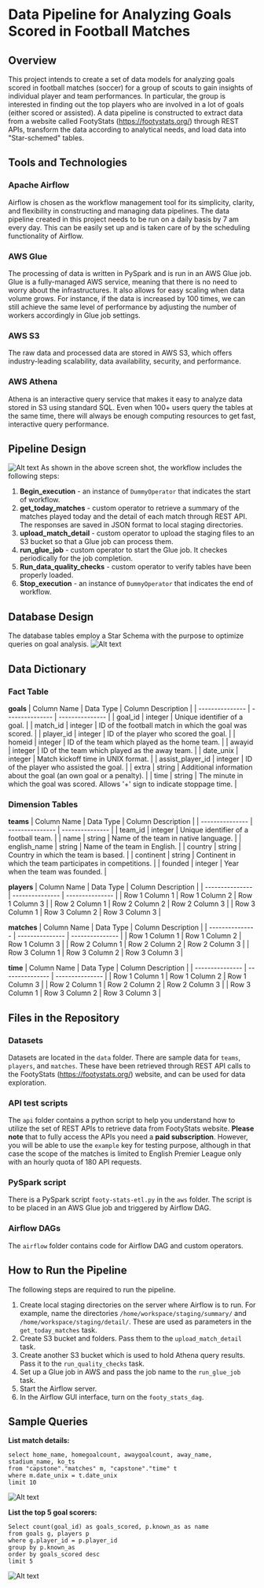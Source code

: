 # Data Pipeline for Analyzing Goals Scored in Football Matches

## Overview
This project intends to create a set of data models for analyzing goals scored in football matches (soccer) for a group of scouts to gain insights of individual player and team performances. In particular, the group is interested in finding out the top players who are involved in a lot of goals (either scored or assisted). A data pipeline is constructed to extract data from a website called FootyStats (https://footystats.org/) through REST APIs, transform the data according to analytical needs, and load data into "Star-schemed" tables.

## Tools and Technologies
### Apache Airflow
Airflow is chosen as the workflow management tool for its simplicity, clarity, and flexibility in constructing and managing data pipelines.
The data pipeline created in this project needs to be run on a daily basis by 7 am every day. This can be easily set up and is taken care of by the scheduling functionality of Airflow.

### AWS Glue
The processing of data is written in PySpark and is run in an AWS Glue job. Glue is a fully-managed AWS service, meaning that there is no need to worry about the infrastructures. It also allows for easy scaling when data volume grows. For instance, if the data is increased by 100 times, we can still achieve the same level of performance by adjusting the number of workers accordingly in Glue job settings.

### AWS S3
The raw data and processed data are stored in AWS S3, which offers industry-leading scalability, data availability, security, and performance.

### AWS Athena
Athena is an interactive query service that makes it easy to analyze data stored in S3 using standard SQL. Even when 100+ users query the tables at the same time, there will always be enough computing resources to get fast, interactive query performance.


## Pipeline Design
<img title="a title" alt="Alt text" src="/images/airflow-pipeline.png"></img>
As shown in the above screen shot, the workflow includes the following steps: <br>
1. **Begin_execution** - an instance of `DummyOperator` that indicates the start of workflow.
2. **get_today_matches** - custom operator to retrieve a summary of the matches played today and the detail of each match through REST API. The responses are saved in JSON format to local staging directories.
3. **upload_match_detail** - custom operator to upload the staging files to an S3 bucket so that a Glue job can process them.
4. **run_glue_job** - custom operator to start the Glue job. It checkes periodically for the job completion.
5. **Run_data_quality_checks** - custom operator to verify tables have been properly loaded.
6. **Stop_execution** - an instance of `DummyOperator` that indicates the end of workflow.


## Database Design
The database tables employ a Star Schema with the purpose to optimize queries on goal analysis.
<img title="a title" alt="Alt text" src="/images/db_design.png"></img>


## Data Dictionary
### Fact Table
**goals**
| Column Name | Data Type  | Column Description |
| --------------- | --------------- | --------------- |
| goal_id | integer | Unique identifier of a goal. |
| match_id | integer | ID of the football match in which the goal was scored. |
| player_id | integer | ID of the player who scored the goal. |
| homeid | integer | ID of the team which played as the home team. |
| awayid | integer | ID of the team which played as the away team. |
| date_unix | integer | Match kickoff time in UNIX format. |
| assist_player_id | integer | ID of the player who assisted the goal. |
| extra | string | Additional information about the goal (an own goal or a penalty). |
| time | string | The minute in which the goal was scored. Allows '+' sign to indicate stoppage time. |

### Dimension Tables
**teams**
| Column Name | Data Type  | Column Description |
| --------------- | --------------- | --------------- |
| team_id | integer | Unique identifier of a football team. |
| name | string | Name of the team in native language. |
| english_name | string | Name of the team in English. |
| country | string | Country in which the team is based. |
| continent | string | Continent in which the team participates in competitions. |
| founded | integer | Year when the team was founded. |

**players**
| Column Name | Data Type  | Column Description |
| --------------- | --------------- | --------------- |
| Row 1 Column 1 | Row 1 Column 2 | Row 1 Column 3 |
| Row 2 Column 1 | Row 2 Column 2 | Row 2 Column 3 |
| Row 3 Column 1 | Row 3 Column 2 | Row 3 Column 3 |

**matches**
| Column Name | Data Type  | Column Description |
| --------------- | --------------- | --------------- |
| Row 1 Column 1 | Row 1 Column 2 | Row 1 Column 3 |
| Row 2 Column 1 | Row 2 Column 2 | Row 2 Column 3 |
| Row 3 Column 1 | Row 3 Column 2 | Row 3 Column 3 |

**time**
| Column Name | Data Type  | Column Description |
| --------------- | --------------- | --------------- |
| Row 1 Column 1 | Row 1 Column 2 | Row 1 Column 3 |
| Row 2 Column 1 | Row 2 Column 2 | Row 2 Column 3 |
| Row 3 Column 1 | Row 3 Column 2 | Row 3 Column 3 |


## Files in the Repository

### Datasets
Datasets are located in the `data` folder. There are sample data for `teams`, `players`, and `matches`. These have been retrieved through REST API calls to the FootyStats (https://footystats.org/) website, and can be used for data exploration.

  
### API test scripts
The `api` folder contains a python script to help you understand how to utilize the set of REST APIs to retrieve data from FootyStats website.
**Please note** that to fully access the APIs you need a **paid subscription**. However, you will be able to use the `example` key for testing purpose, although in that case the scope of the matches is limited to English Premier League only with an hourly quota of 180 API requests.


### PySpark script
There is a PySpark script `footy-stats-etl.py` in the `aws` folder. The script is to be placed in an AWS Glue job and triggered by Airflow DAG.


### Airflow DAGs
The `airflow` folder contains code for Airflow DAG and custom operators.


## How to Run the Pipeline
The following steps are required to run the pipeline.<br>
1. Create local staging directories on the server where Airflow is to run. For example, name the directories `/home/workspace/staging/summary/` and `/home/workspace/staging/detail/`. These are used as parameters in the `get_today_matches` task.
2. Create S3 bucket and folders. Pass them to the `upload_match_detail` task.
3. Create another S3 bucket which is used to hold Athena query results. Pass it to the `run_quality_checks` task.
4. Set up a Glue job in AWS and pass the job name to the `run_glue_job` task.
5. Start the Airflow server.
6. In the Airflow GUI interface, turn on the `footy_stats_dag`.


## Sample Queries
**List match details:**<br>

    select home_name, homegoalcount, awaygoalcount, away_name, stadium_name, ko_ts
    from "capstone"."matches" m, "capstone"."time" t
    where m.date_unix = t.date_unix
    limit 10

<img title="a title" alt="Alt text" src="/images/matches.png"></img>

**List the top 5 goal scorers:**<br>

    Select count(goal_id) as goals_scored, p.known_as as name
    from goals g, players p
    where g.player_id = p.player_id
    group by p.known_as
    order by goals_scored desc
    limit 5

<img title="a title" alt="Alt text" src="/images/top_goals.png"></img>
